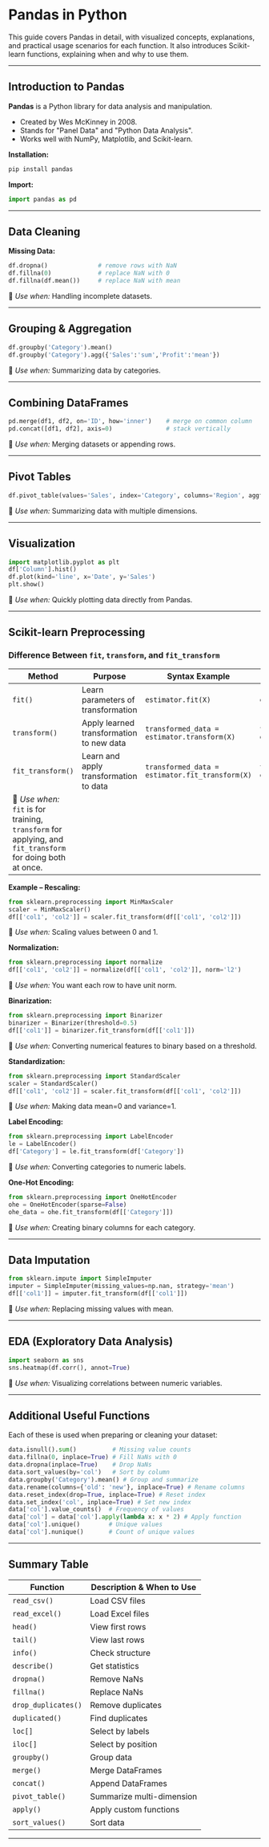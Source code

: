 # Pandas in Python

This guide covers Pandas in detail, with visualized concepts, explanations, and practical usage scenarios for each function. It also introduces Scikit-learn functions, explaining when and why to use them.

---

## Introduction to Pandas

**Pandas** is a Python library for data analysis and manipulation.

* Created by Wes McKinney in 2008.
* Stands for "Panel Data" and "Python Data Analysis".
* Works well with NumPy, Matplotlib, and Scikit-learn.

**Installation:**
```bash
pip install pandas
```

**Import:**
```python
import pandas as pd
```

---

## Data Cleaning

**Missing Data:**
```python
df.dropna()              # remove rows with NaN
df.fillna(0)             # replace NaN with 0
df.fillna(df.mean())     # replace NaN with mean
```
📌 *Use when:* Handling incomplete datasets.

---

## Grouping & Aggregation

```python
df.groupby('Category').mean()
df.groupby('Category').agg({'Sales':'sum','Profit':'mean'})
```

📌 *Use when:* Summarizing data by categories.

---

## Combining DataFrames

```python
pd.merge(df1, df2, on='ID', how='inner')    # merge on common column
pd.concat([df1, df2], axis=0)               # stack vertically
```

📌 *Use when:* Merging datasets or appending rows.

---

## Pivot Tables

```python
df.pivot_table(values='Sales', index='Category', columns='Region', aggfunc='sum')
```

📌 *Use when:* Summarizing data with multiple dimensions.

---

## Visualization

```python
import matplotlib.pyplot as plt
df['Column'].hist()
df.plot(kind='line', x='Date', y='Sales')
plt.show()
```

📌 *Use when:* Quickly plotting data directly from Pandas.

---

## Scikit-learn Preprocessing

### Difference Between `fit`, `transform`, and `fit_transform`

| Method                                                                                                      | Purpose                                  | Syntax Example                                  | Example with Data                                   |
| ----------------------------------------------------------------------------------------------------------- | ---------------------------------------- | ----------------------------------------------- | --------------------------------------------------- |
| `fit()`                                                                                                     | Learn parameters of transformation       | `estimator.fit(X)`                              | `estimator.fit(train_data)`                         |
| `transform()`                                                                                               | Apply learned transformation to new data | `transformed_data = estimator.transform(X)`     | `transformed_data = estimator.transform(test_data)` |
| `fit_transform()`                                                                                           | Learn and apply transformation to data   | `transformed_data = estimator.fit_transform(X)` | `transformed_data = estimator.fit_transform(data)`  |
| 📌 *Use when:* `fit` is for training, `transform` for applying, and `fit_transform` for doing both at once. |                                          |                                                 |                                                     |

**Example – Rescaling:**

```python
from sklearn.preprocessing import MinMaxScaler
scaler = MinMaxScaler()
df[['col1', 'col2']] = scaler.fit_transform(df[['col1', 'col2']])
```

📌 *Use when:* Scaling values between 0 and 1.

**Normalization:**

```python
from sklearn.preprocessing import normalize
df[['col1', 'col2']] = normalize(df[['col1', 'col2']], norm='l2')
```

📌 *Use when:* You want each row to have unit norm.

**Binarization:**

```python
from sklearn.preprocessing import Binarizer
binarizer = Binarizer(threshold=0.5)
df[['col1']] = binarizer.fit_transform(df[['col1']])
```

📌 *Use when:* Converting numerical features to binary based on a threshold.

**Standardization:**

```python
from sklearn.preprocessing import StandardScaler
scaler = StandardScaler()
df[['col1', 'col2']] = scaler.fit_transform(df[['col1', 'col2']])
```

📌 *Use when:* Making data mean=0 and variance=1.

**Label Encoding:**

```python
from sklearn.preprocessing import LabelEncoder
le = LabelEncoder()
df['Category'] = le.fit_transform(df['Category'])
```

📌 *Use when:* Converting categories to numeric labels.

**One-Hot Encoding:**

```python
from sklearn.preprocessing import OneHotEncoder
ohe = OneHotEncoder(sparse=False)
ohe_data = ohe.fit_transform(df[['Category']])
```

📌 *Use when:* Creating binary columns for each category.

---

## Data Imputation

```python
from sklearn.impute import SimpleImputer
imputer = SimpleImputer(missing_values=np.nan, strategy='mean')
df[['col1']] = imputer.fit_transform(df[['col1']])
```

📌 *Use when:* Replacing missing values with mean.

---

## EDA (Exploratory Data Analysis)

```python
import seaborn as sns
sns.heatmap(df.corr(), annot=True)
```

📌 *Use when:* Visualizing correlations between numeric variables.

---

## Additional Useful Functions

Each of these is used when preparing or cleaning your dataset:

```python
data.isnull().sum()          # Missing value counts
data.fillna(0, inplace=True) # Fill NaNs with 0
data.dropna(inplace=True)    # Drop NaNs
data.sort_values(by='col')   # Sort by column
data.groupby('Category').mean() # Group and summarize
data.rename(columns={'old': 'new'}, inplace=True) # Rename columns
data.reset_index(drop=True, inplace=True) # Reset index
data.set_index('col', inplace=True) # Set new index
data['col'].value_counts()  # Frequency of values
data['col'] = data['col'].apply(lambda x: x * 2) # Apply function
data['col'].unique()        # Unique values
data['col'].nunique()       # Count of unique values
```

---

## Summary Table

| Function            | Description & When to Use |
| ------------------- | ------------------------- |
| `read_csv()`        | Load CSV files            |
| `read_excel()`      | Load Excel files          |
| `head()`            | View first rows           |
| `tail()`            | View last rows            |
| `info()`            | Check structure           |
| `describe()`        | Get statistics            |
| `dropna()`          | Remove NaNs               |
| `fillna()`          | Replace NaNs              |
| `drop_duplicates()` | Remove duplicates         |
| `duplicated()`      | Find duplicates           |
| `loc[]`             | Select by labels          |
| `iloc[]`            | Select by position        |
| `groupby()`         | Group data                |
| `merge()`           | Merge DataFrames          |
| `concat()`          | Append DataFrames         |
| `pivot_table()`     | Summarize multi-dimension |
| `apply()`           | Apply custom functions    |
| `sort_values()`     | Sort data                 |

---
